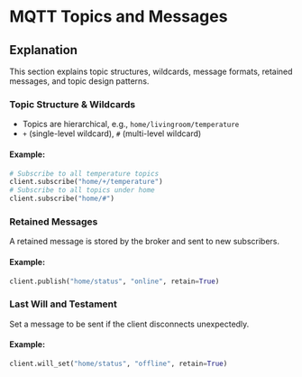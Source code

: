 # MQTT Topics and Messages

## Explanation
This section explains topic structures, wildcards, message formats, retained messages, and topic design patterns.

### Topic Structure & Wildcards
- Topics are hierarchical, e.g., `home/livingroom/temperature`
- `+` (single-level wildcard), `#` (multi-level wildcard)

#### Example:
```python
# Subscribe to all temperature topics
client.subscribe("home/+/temperature")
# Subscribe to all topics under home
client.subscribe("home/#")
```

### Retained Messages
A retained message is stored by the broker and sent to new subscribers.

#### Example:
```python
client.publish("home/status", "online", retain=True)
```

### Last Will and Testament
Set a message to be sent if the client disconnects unexpectedly.

#### Example:
```python
client.will_set("home/status", "offline", retain=True)
```
